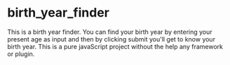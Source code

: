 # birth_year_finder
This is a birth year finder. You can find your birth year by entering your present age as input and then by clicking submit you'll get to know your birth year.
This is a pure javaScript project without the help any framework or plugin.
